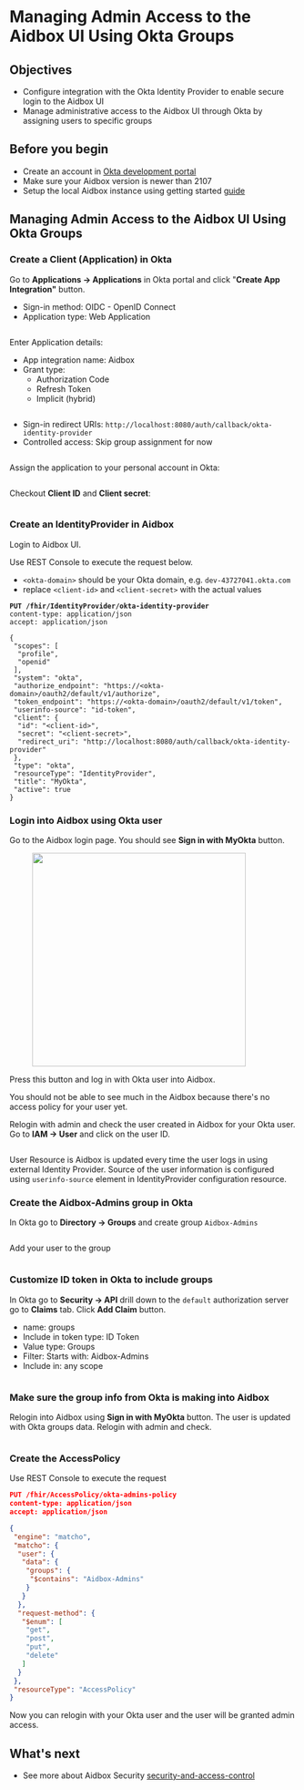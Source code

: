 # Managing Admin Access to the Aidbox UI Using Okta Groups

## Objectives

* Configure integration with the Okta Identity Provider to enable secure login to the Aidbox UI
* Manage administrative access to the Aidbox UI through Okta by assigning users to specific groups

## Before you begin

* Create an account in [Okta development portal](https://developer.okta.com/)
* Make sure your Aidbox version is newer than 2107
* Setup the local Aidbox instance using getting started [guide](broken-reference)

## Managing Admin Access to the Aidbox UI Using Okta Groups

### Create a Client (Application) in Okta

Go to **Applications -> Applications** in Okta portal and click "**Create App Integration"** button.

* Sign-in method: OIDC - OpenID Connect
* Application type: Web Application

<figure><img src="../../../.gitbook/assets/image (113).png" alt=""><figcaption></figcaption></figure>

Enter Application details:

* App integration name: Aidbox
* Grant type:&#x20;
  * Authorization Code
  * Refresh Token
  * Implicit (hybrid)

<figure><img src="../../../.gitbook/assets/image (116).png" alt=""><figcaption></figcaption></figure>

* Sign-in redirect URIs: `http://localhost:8080/auth/callback/okta-identity-provider`
* Controlled access: Skip group assignment for now

<figure><img src="../../../.gitbook/assets/image (115).png" alt=""><figcaption></figcaption></figure>

Assign the application to your personal account in Okta:

<figure><img src="../../../.gitbook/assets/image (118).png" alt=""><figcaption></figcaption></figure>

Checkout **Client ID** and **Client secret**:

<figure><img src="../../../.gitbook/assets/image (117).png" alt=""><figcaption></figcaption></figure>

### Create an IdentityProvider in Aidbox

Login to Aidbox UI.&#x20;

Use REST Console to execute the request below.

* `<okta-domain>` should be your Okta domain, e.g. `dev-43727041.okta.com`
* replace `<client-id>` and `<client-secret>` with the actual values

<pre class="language-json"><code class="lang-json"><strong>PUT /fhir/IdentityProvider/okta-identity-provider
</strong>content-type: application/json
accept: application/json

{
 "scopes": [
  "profile",
  "openid"
 ],
 "system": "okta",
 "authorize_endpoint": "https://&#x3C;okta-domain>/oauth2/default/v1/authorize",
 "token_endpoint": "https://&#x3C;okta-domain>/oauth2/default/v1/token",
 "userinfo-source": "id-token",
 "client": {
  "id": "&#x3C;client-id>",
  "secret": "&#x3C;client-secret>",
  "redirect_uri": "http://localhost:8080/auth/callback/okta-identity-provider"
 },
 "type": "okta",
 "resourceType": "IdentityProvider",
 "title": "MyOkta",
 "active": true
}
</code></pre>

### Login into Aidbox using Okta user

Go to the Aidbox login page. You should see **Sign in with MyOkta** button.&#x20;

<figure><img src="../../../.gitbook/assets/image (119).png" alt="" width="375"><figcaption></figcaption></figure>

Press this button and log in with Okta user into Aidbox.

You should not be able to see much in the Aidbox because there's no access policy for your user yet.

Relogin with admin and check the user created in Aidbox for your Okta user. Go to **IAM -> User** and click on the user ID.

<figure><img src="../../../.gitbook/assets/image (120).png" alt=""><figcaption></figcaption></figure>

User Resource is Aidbox is updated every time the user logs in using external Identity Provider. Source of the user information is configured using `userinfo-source` element in IdentityProvider configuration resource.&#x20;

### Create the Aidbox-Admins group in Okta

In Okta go to **Directory -> Groups** and create group `Aidbox-Admins`

<figure><img src="../../../.gitbook/assets/image (121).png" alt=""><figcaption></figcaption></figure>

Add your user to the group

<figure><img src="../../../.gitbook/assets/image (124).png" alt=""><figcaption></figcaption></figure>

### Customize ID token in Okta to include groups

In Okta go to **Security -> API** drill down to the `default` authorization server go to **Claims** tab. Click **Add Claim** button.

* name: groups
* Include in token type: ID Token
* Value type: Groups
* Filter: Starts with: Aidbox-Admins
* Include in: any scope

<figure><img src="../../../.gitbook/assets/image (127).png" alt=""><figcaption></figcaption></figure>

### Make sure the group info from Okta is making into Aidbox

Relogin into Aidbox using **Sign in with MyOkta** button. The user is updated with Okta groups data. Relogin with admin and check.

<figure><img src="../../../.gitbook/assets/image (126).png" alt=""><figcaption></figcaption></figure>

### Create the AccessPolicy

Use REST Console to execute the request

```json
PUT /fhir/AccessPolicy/okta-admins-policy
content-type: application/json
accept: application/json

{
 "engine": "matcho",
 "matcho": {
  "user": {
   "data": {
    "groups": {
     "$contains": "Aidbox-Admins"
    }
   }
  },
  "request-method": {
   "$enum": [
    "get",
    "post",
    "put",
    "delete"
   ]
  }
 },
 "resourceType": "AccessPolicy"
}
```

Now you can relogin with your Okta user and the user will be granted admin access.

## What's next

* See more about Aidbox Security [security-and-access-control](../../modules/security-and-access-control/)
